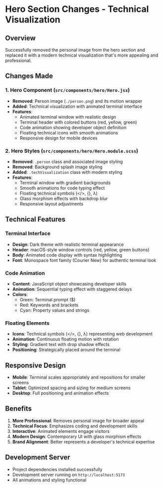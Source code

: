 # Hero Section Changes - Technical Visualization

## Overview
Successfully removed the personal image from the hero section and replaced it with a modern technical visualization that's more appealing and professional.

## Changes Made

### 1. Hero Component (`src/components/hero/Hero.jsx`)
- **Removed**: Person image (`./person.png`) and its motion wrapper
- **Added**: Technical visualization with animated terminal interface
- **Features**:
  - Animated terminal window with realistic design
  - Terminal header with colored buttons (red, yellow, green)
  - Code animation showing developer object definition
  - Floating technical icons with smooth animations
  - Responsive design for mobile devices

### 2. Hero Styles (`src/components/hero/Hero.module.scss`)
- **Removed**: `.person` class and associated image styling
- **Removed**: Background splash image styling
- **Added**: `.techVisualization` class with modern styling
- **Features**:
  - Terminal window with gradient backgrounds
  - Smooth animations for code typing effect
  - Floating technical symbols (</>, {}, λ)
  - Glass morphism effects with backdrop blur
  - Responsive layout adjustments

## Technical Features

### Terminal Interface
- **Design**: Dark theme with realistic terminal appearance
- **Header**: macOS-style window controls (red, yellow, green buttons)
- **Body**: Animated code display with syntax highlighting
- **Font**: Monospace font family (Courier New) for authentic terminal look

### Code Animation
- **Content**: JavaScript object showcasing developer skills
- **Animation**: Sequential typing effect with staggered delays
- **Colors**: 
  - Green: Terminal prompt ($)
  - Red: Keywords and brackets
  - Cyan: Property values and strings

### Floating Elements
- **Icons**: Technical symbols (</>, {}, λ) representing web development
- **Animation**: Continuous floating motion with rotation
- **Styling**: Gradient text with drop shadow effects
- **Positioning**: Strategically placed around the terminal

## Responsive Design
- **Mobile**: Terminal scales appropriately and repositions for smaller screens
- **Tablet**: Optimized spacing and sizing for medium screens
- **Desktop**: Full positioning and animation effects

## Benefits
1. **More Professional**: Removes personal image for broader appeal
2. **Technical Focus**: Emphasizes coding and development skills
3. **Interactive**: Animated elements engage visitors
4. **Modern Design**: Contemporary UI with glass morphism effects
5. **Brand Alignment**: Better represents a developer's technical expertise

## Development Server
- Project dependencies installed successfully
- Development server running on `http://localhost:5173`
- All animations and styling functional
